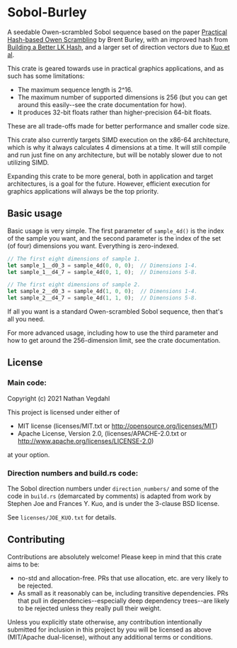 # Sobol-Burley

A seedable Owen-scrambled Sobol sequence based on the paper [Practical Hash-based Owen Scrambling](http://www.jcgt.org/published/0009/04/01/) by Brent Burley, with an improved hash from [Building a Better LK Hash](https://psychopath.io/post/2021_01_30_building_a_better_lk_hash), and a larger set of direction vectors due to [Kuo et al](http://web.maths.unsw.edu.au/~fkuo/sobol/).

This crate is geared towards use in practical graphics applications, and as such has some limitations:

* The maximum sequence length is 2^16.
* The maximum number of supported dimensions is 256 (but you can get around this easily--see the crate documentation for how).
* It produces 32-bit floats rather than higher-precision 64-bit floats.

These are all trade-offs made for better performance and smaller code size.

This crate also currently targets SIMD execution on the x86-64 architecture, which is why it always calculates 4 dimensions at a time.  It will still compile and run just fine on any architecture, but will be notably slower due to not utilizing SIMD.

Expanding this crate to be more general, both in application and target architectures, is a goal for the future.  However, efficient execution for graphics applications will always be the top priority.


## Basic usage

Basic usage is very simple.  The first parameter of `sample_4d()` is the index of the sample you want, and the second parameter is the index of the set (of four) dimensions you want.  Everything is zero-indexed.

```rust
// The first eight dimensions of sample 1.
let sample_1__d0_3 = sample_4d(0, 0, 0);  // Dimensions 1-4.
let sample_1__d4_7 = sample_4d(0, 1, 0);  // Dimensions 5-8.

// The first eight dimensions of sample 2.
let sample_2__d0_3 = sample_4d(1, 0, 0);  // Dimensions 1-4.
let sample_2__d4_7 = sample_4d(1, 1, 0);  // Dimensions 5-8.
```

If all you want is a standard Owen-scrambled Sobol sequence, then that's all you need.

For more advanced usage, including how to use the third parameter and how to get around the 256-dimension limit, see the crate documentation.


## License

### Main code:

Copyright (c) 2021 Nathan Vegdahl

This project is licensed under either of

* MIT license (licenses/MIT.txt or http://opensource.org/licenses/MIT)
* Apache License, Version 2.0, (licenses/APACHE-2.0.txt or http://www.apache.org/licenses/LICENSE-2.0)

at your option.

### Direction numbers and build.rs code:

The Sobol direction numbers under `direction_numbers/` and some of the code in `build.rs` (demarcated by comments) is adapted from work by Stephen Joe and Frances Y. Kuo, and is under the 3-clause BSD license.

See `licenses/JOE_KUO.txt` for details.


## Contributing

Contributions are absolutely welcome!  Please keep in mind that this crate aims to be:

* no-std and allocation-free.  PRs that use allocation, etc. are very likely to be rejected.
* As small as it reasonably can be, including transitive dependencies.  PRs that pull in dependencies--especially deep dependency trees--are likely to be rejected unless they really pull their weight.

Unless you explicitly state otherwise, any contribution intentionally submitted for inclusion in this project by you will be licensed as above (MIT/Apache dual-license), without any additional terms or conditions.
